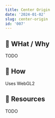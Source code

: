 ```yaml
---
title: Center Origin
date: '2024-01-02'
slug: center-origin
id: '007'
---
```


## 🚧 WHat / Why

TODO

## 🚧 How

Uses WebGL2

## 🚧 Resources

TODO

